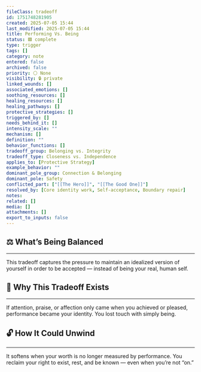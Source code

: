 ```yaml
---
fileClass: tradeoff
id: 1751748281905
created: 2025-07-05 15:44
last_modified: 2025-07-05 15:44
title: Performing Vs. Being
status: 🟩 complete
type: trigger
tags: []
category: note
entered: false
archived: false
priority: ⚪ None
visibility: 🔒 private
linked_wounds: []
associated_emotions: []
soothing_resources: []
healing_resources: []
healing_pathways: []
protective_strategies: []
triggered_by: []
needs_behind_it: []
intensity_scale: ""
mechanism: []
definition: ""
behavior_functions: []
tradeoff_group: Belonging vs. Integrity
tradeoff_type: Closeness vs. Independence
applies_to: [Protective Strategy]
example_behavior: ""
dominant_pole_group: Connection & Belonging
dominant_pole: Safety
conflicted_part: ["[[The Hero]]", "[[The Good One]]"]
resolved_by: [Core identity work, Self-acceptance, Boundary repair]
notes: 
related: []
media: []
attachments: []
export_to_inputs: false
---
```


## ⚖️ What’s Being Balanced
---
This tradeoff captures the pressure to maintain an idealized version of yourself in order to be accepted — instead of being your real, human self.

## 🤔 Why This Tradeoff Exists
---
If attention, praise, or affection only came when you achieved or pleased, performance became your identity. You lost touch with simply being.

## 🔓 How It Could Unwind
---
It softens when your worth is no longer measured by performance. You reclaim your right to exist, rest, and be known — even when you’re not “on.”
